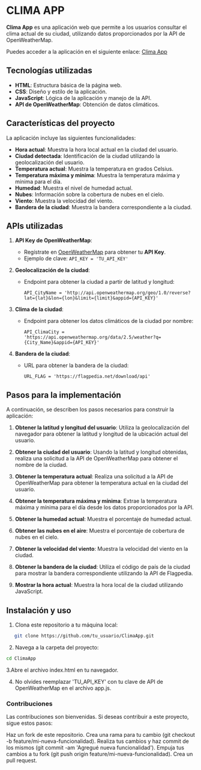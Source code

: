 # **CLIMA APP**

**Clima App** es una aplicación web que permite a los usuarios consultar el clima actual de su ciudad, utilizando datos proporcionados por la API de OpenWeatherMap.

Puedes acceder a la aplicación en el siguiente enlace: [Clima App](https://alanc-dev.github.io/ClimApp/)

## **Tecnologías utilizadas**

- **HTML**: Estructura básica de la página web.
- **CSS**: Diseño y estilo de la aplicación.
- **JavaScript**: Lógica de la aplicación y manejo de la API.
- **API de OpenWeatherMap**: Obtención de datos climáticos.

## **Características del proyecto**

La aplicación incluye las siguientes funcionalidades:

- **Hora actual**: Muestra la hora local actual en la ciudad del usuario.
- **Ciudad detectada**: Identificación de la ciudad utilizando la geolocalización del usuario.
- **Temperatura actual**: Muestra la temperatura en grados Celsius.
- **Temperatura máxima y mínima**: Muestra la temperatura máxima y mínima para el día.
- **Humedad**: Muestra el nivel de humedad actual.
- **Nubes**: Información sobre la cobertura de nubes en el cielo.
- **Viento**: Muestra la velocidad del viento.
- **Bandera de la ciudad**: Muestra la bandera correspondiente a la ciudad.

## **APIs utilizadas**

1. **API Key de OpenWeatherMap**:
   - Regístrate en [OpenWeatherMap](https://openweathermap.org/api) para obtener tu **API Key**.
   - Ejemplo de clave: `API_KEY = 'TU_API_KEY'`
   
2. **Geolocalización de la ciudad**:
   - Endpoint para obtener la ciudad a partir de latitud y longitud:
     ```
     API_CityName = 'http://api.openweathermap.org/geo/1.0/reverse?lat={lat}&lon={lon}&limit={limit}&appid={API_KEY}'
     ```

3. **Clima de la ciudad**:
   - Endpoint para obtener los datos climáticos de la ciudad por nombre:
     ```
     API_ClimaCity = 'https://api.openweathermap.org/data/2.5/weather?q={City_Name}&appid={API_KEY}'
     ```

4. **Bandera de la ciudad**:
   - URL para obtener la bandera de la ciudad:
     ```
     URL_FLAG = 'https://flagpedia.net/download/api'
     ```

## **Pasos para la implementación**

A continuación, se describen los pasos necesarios para construir la aplicación:

1. **Obtener la latitud y longitud del usuario**:
   Utiliza la geolocalización del navegador para obtener la latitud y longitud de la ubicación actual del usuario.

2. **Obtener la ciudad del usuario**:
   Usando la latitud y longitud obtenidas, realiza una solicitud a la API de OpenWeatherMap para obtener el nombre de la ciudad.

3. **Obtener la temperatura actual**:
   Realiza una solicitud a la API de OpenWeatherMap para obtener la temperatura actual en la ciudad del usuario.

4. **Obtener la temperatura máxima y mínima**:
   Extrae la temperatura máxima y mínima para el día desde los datos proporcionados por la API.

5. **Obtener la humedad actual**:
   Muestra el porcentaje de humedad actual.

6. **Obtener las nubes en el aire**:
   Muestra el porcentaje de cobertura de nubes en el cielo.

7. **Obtener la velocidad del viento**:
   Muestra la velocidad del viento en la ciudad.

8. **Obtener la bandera de la ciudad**:
   Utiliza el código de país de la ciudad para mostrar la bandera correspondiente utilizando la API de Flagpedia.

9. **Mostrar la hora actual**:
   Muestra la hora local de la ciudad utilizando JavaScript.

## **Instalación y uso**

1. Clona este repositorio a tu máquina local:

```bash
   git clone https://github.com/tu_usuario/ClimaApp.git
```

2. Navega a la carpeta del proyecto:

```bash
cd ClimaApp
```


3.Abre el archivo index.html en tu navegador.

4. No olvides reemplazar 'TU_API_KEY' con tu clave de API de OpenWeatherMap en el archivo app.js.

### **Contribuciones**

Las contribuciones son bienvenidas. Si deseas contribuir a este proyecto, sigue estos pasos:

Haz un fork de este repositorio.
Crea una rama para tu cambio (git checkout -b feature/mi-nueva-funcionalidad).
Realiza tus cambios y haz commit de los mismos (git commit -am 'Agregué nueva funcionalidad').
Empuja tus cambios a tu fork (git push origin feature/mi-nueva-funcionalidad).
Crea un pull request.
